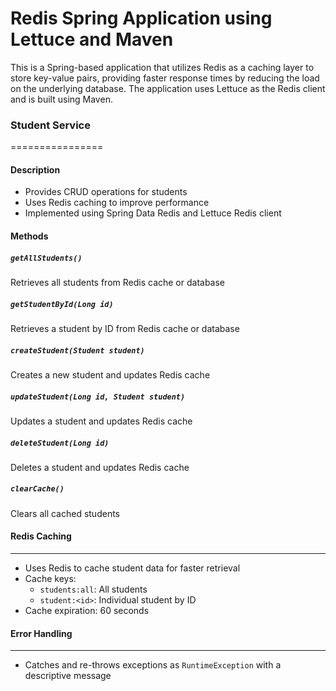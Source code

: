 <h1>Redis Spring Application using Lettuce and Maven</h1>
This is a Spring-based application that utilizes Redis as a caching layer to store key-value pairs, providing faster response times by reducing the load on the underlying database. 
The application uses Lettuce as the Redis client and is built using Maven.

### Student Service
================

#### Description

* Provides CRUD operations for students
* Uses Redis caching to improve performance
* Implemented using Spring Data Redis and Lettuce Redis client

#### Methods

##### `getAllStudents()`
Retrieves all students from Redis cache or database

##### `getStudentById(Long id)`
Retrieves a student by ID from Redis cache or database

##### `createStudent(Student student)`
Creates a new student and updates Redis cache

##### `updateStudent(Long id, Student student)`
Updates a student and updates Redis cache

##### `deleteStudent(Long id)`
Deletes a student and updates Redis cache

##### `clearCache()`
Clears all cached students

#### Redis Caching
--------------

* Uses Redis to cache student data for faster retrieval
* Cache keys:
	+ `students:all`: All students
	+ `student:<id>`: Individual student by ID
* Cache expiration: 60 seconds

#### Error Handling
----------------

* Catches and re-throws exceptions as `RuntimeException` with a descriptive message
